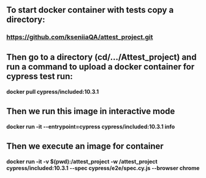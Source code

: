 ## To start docker container with tests copy a directory: 
### https://github.com/kseniiaQA/attest_project.git



## Then go to a directory (cd/.../Attest_project) and run a command to upload a docker container for cypress test run:
#### docker pull cypress/included:10.3.1


## Then we run this image  in interactive mode 
####  docker run -it --entrypoint=cypress cypress/included:10.3.1 info


## Then we execute an image for container 
#### docker run -it -v $(pwd):/attest_project -w /attest_project cypress/included:10.3.1 --spec cypress/e2e/spec.cy.js --browser chrome

  


